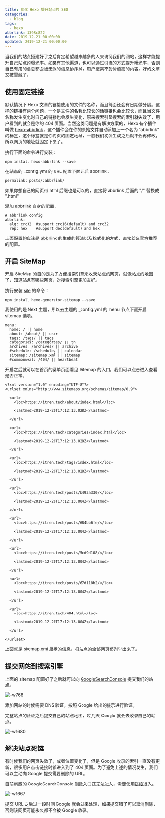 ```yaml
---
title: 优化 Hexo 提升站点的 SEO
categories:
  - blog
tags:
  - hexo
abbrlink: 3398c822
date: 2019-12-21 00:00:00
updated: 2019-12-21 00:00:00
---
```


当我们的站点搭建好了之后肯定希望越来越多的人来访问我们的网站，这样才能提升自己站点的曝光率。如果有其他渠道，也可以通过引流的方式提升曝光率，否则自己有用的信息都会被无效的信息排斥掉，用户搜索不到价值高的内容，好的文章又被雪藏了。

<!--more-->

## 使用固定链接

默认情况下 Hexo 文章的链接使用的文件的名称，而且前面还会有日期做分隔。这样的链接有两个问题，一个是文件的名称比较长的话链接也会比较长，而且当文件名称发生变化时自己的链接也会发生变化，原来搜索引擎搜索的索引就失效了，用户看到的就会是你的 404 页面。当然这类问题是有解决方案的，Hexo 有个插件叫做 [hexo-abbrlink](https://github.com/rozbo/hexo-abbrlink)，这个插件会在你的原始文件自动添加上一个名为 ”abbrlink“ 的标签，这个标签就是你网页的固定地址，一般我们初次生成之后就不会再修改，所以网页的地址就固定下来了。

执行下面的命令进行安装：

```
npm install hexo-abbrlink --save
```

在站点的 _config.yml 的 URL 配置下面开启 abbrlink：

```
permalink: posts/:abbrlink/
```

如果你想自己的网页带 html 后缀也是可以的，直接将 abbrlink 后面的 "/" 替换成 ".html"

添加 abbrlink 自身的配置：

```
# abbrlink config
abbrlink:
  alg: crc32  #support crc16(default) and crc32
  rep: hex    #support dec(default) and hex
```

上面配置的应该是 abbrlink 的生成的算法以及格式化的方式，直接给出官方推荐的配置。

## 开启 SiteMap

开启 SiteMap 的目的是为了方便搜索引擎来收录站点的网页，就像站点的地图了，知道站点有哪些网页，对搜索引擎更加友好。

执行安装 [site](https://github.com/hexojs/hexo-generator-sitemap) 的命令：

```
npm install hexo-generator-sitemap --save
```

我使用的是 Next 主题，所以去主题的 _config.yml 的 menu 节点下面开启 sitemap 选项。

```
menu:
  home: / || home
  about: /about/ || user
  tags: /tags/ || tags
  categories: /categories/ || th
  archives: /archives/ || archive
  #schedule: /schedule/ || calendar
  sitemap: /sitemap.xml || sitemap
  #commonweal: /404/ || heartbeat
```

开启之后就可以在首页的菜单页面看见 Sitemap 的入口，我们可以点击进入查看是否正常。

```
<?xml version="1.0" encoding="UTF-8"?>
<urlset xmlns="http://www.sitemaps.org/schemas/sitemap/0.9">
  
  <url>
    <loc>https://itren.tech/about/index.html</loc>
    
    <lastmod>2019-12-20T17:12:13.028Z</lastmod>
    
  </url>
  
  <url>
    <loc>https://itren.tech/categories/index.html</loc>
    
    <lastmod>2019-12-20T17:12:13.028Z</lastmod>
    
  </url>
  
  <url>
    <loc>https://itren.tech/tags/index.html</loc>
    
    <lastmod>2019-12-20T17:12:13.028Z</lastmod>
    
  </url>
  
  <url>
    <loc>https://itren.tech/posts/b493a330/</loc>
    
    <lastmod>2019-12-20T17:12:13.004Z</lastmod>
    
  </url>
  
  <url>
    <loc>https://itren.tech/posts/684bb6fe/</loc>
    
    <lastmod>2019-12-20T17:12:13.004Z</lastmod>
    
  </url>
  
  <url>
    <loc>https://itren.tech/posts/5cd9d108/</loc>
    
    <lastmod>2019-12-20T17:12:13.004Z</lastmod>
    
  </url>
  
  <url>
    <loc>https://itren.tech/posts/67d118b2/</loc>
    
    <lastmod>2019-12-20T17:12:13.004Z</lastmod>
    
  </url>
  
  <url>
    <loc>https://itren.tech/404.html</loc>
    
    <lastmod>2019-12-20T17:12:13.004Z</lastmod>
    
  </url>
  
</urlset>
```

上面就是 sitemap.xml 展示的信息，将站点的全部网页都列举出来了。

## 提交网站到搜索引擎

上面的 sitemap 配置好了之后就可以向 [GoogleSearchConsole](https://search.google.com) 提交我们的站点。

![-w768](https://www.itren.tech/2019/media/15768975014334.jpg)

添加网站的时候需要 DNS 验证，按照 Google 给出的提示进行验证。

完整站点的验证之后提交自己的站点地图，过几天 Google 就会去收录自己的站点。

![-w1680](https://www.itren.tech/2019/media/15768976661719.jpg)

## 解决站点死链

有时候我们的网页失效了，或者位置变化了，但是 Google 收录的索引一直没有更新，很多用户点击链接时都进入到了 404 页面。为了避免上述的情况发生，我们可以主动向 Google 提交需要删除的 URL。

目前新版的 GoogleSearchConsole 删除入口还无法进入，需要使用[链接](https://www.google.com/webmasters/tools/removals)进入。

![-w1667](https://www.itren.tech/2019/media/15768979348245.jpg)

提交 URL 之后过一段时间 Google 就会过来处理，如果提交错了可以取消删除，否则该网页可能永久都不会被 Google 收录。